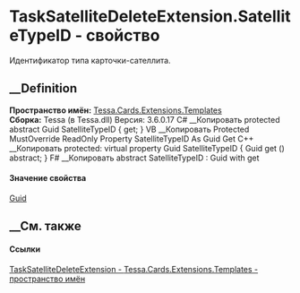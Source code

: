 # TaskSatelliteDeleteExtension.SatelliteTypeID - свойство
Идентификатор типа карточки-сателлита.
##  __Definition
 **Пространство имён:**
[Tessa.Cards.Extensions.Templates](N_Tessa_Cards_Extensions_Templates.htm)  
 **Сборка:** Tessa (в Tessa.dll) Версия: 3.6.0.17
C# __Копировать
     protected abstract Guid SatelliteTypeID { get; }
VB __Копировать
     Protected MustOverride ReadOnly Property SatelliteTypeID As Guid
    	Get
C++ __Копировать
     protected:
    virtual property Guid SatelliteTypeID {
    	Guid get () abstract;
    }
F# __Копировать
     abstract SatelliteTypeID : Guid with get
#### Значение свойства
[Guid](https://learn.microsoft.com/dotnet/api/system.guid)
##  __См. также
#### Ссылки
[TaskSatelliteDeleteExtension -
](T_Tessa_Cards_Extensions_Templates_TaskSatelliteDeleteExtension.htm)
[Tessa.Cards.Extensions.Templates - пространство
имён](N_Tessa_Cards_Extensions_Templates.htm)
